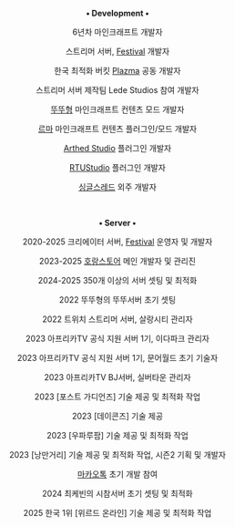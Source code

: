 <div align="center">
  <p>
    <p><strong>• Development •</strong></p>
    <p>6년차 마인크래프트 개발자</p>
    <p>스트리머 서버, <a href="https://site.rtuserver.kr">Festival</a> 개발자</p>
    <p>한국 최적화 버킷 <a href="https://github.com/PlazmaMC/PlazmaBukkit">Plazma</a> 공동 개발자</p>
    <p>스트리머 서버 제작팀 Lede Studios 참여 개발자</p>
    <p><a href="https://youtube.com/@2ddu">뚜뚜형</a> 마인크래프트 컨텐츠 모드 개발자</p>
    <p><a href="https://youtube.com/@RmaGodH">르마</a> 마인크래프트 컨텐츠 플러그인/모드 개발자</p>
    <p><a href="https://github.com/Arthed-Studios">Arthed Studio<a> 플러그인 개발자</p>
    <p><a href="https://github.com/RTUStudio">RTUStudio<a> 플러그인 개발자</p>
    <p><a href="https://www.singlethread.studio/">싱글스레드</a> 외주 개발자</p>
  </p>
  <br>
  <p>
    <p><strong>• Server •</strong></p>
    <p>2020-2025 크리에이터 서버, <a href="https://site.rtuserver.kr">Festival</a> 운영자 및 개발자</p>
    <p>2023-2025 <a href="https://discord.gg/rkVFwR9kEt">호랑스토어</a> 메인 개발자 및 관리진</p>
    <p>2024-2025 350개 이상의 서버 셋팅 및 최적화</p>
    <p>2022 뚜뚜형의 뚜뚜서버 초기 셋팅</p>
    <p>2022 트위치 스트리머 서버, 살랑시티 관리자</p>
    <p>2023 아프리카TV 공식 지원 서버 1기, 이다파크 관리자</p>
    <p>2023 아프리카TV 공식 지원 서버 1기, 문어월드 초기 기술자</p>
    <p>2023 아프리카TV BJ서버, 실버타운 관리자</p>
    <p>2023 [포스트 가디언즈] 기술 제공 및 최적화 작업</p>
    <p>2023 [데이콘즈] 기술 제공</p>
    <p>2023 [우파루팜] 기술 제공 및 최적화 작업</p>
    <p>2023 [낭만거리] 기술 제공 및 최적화 작업, 시즌2 기획 및 개발자</p>
    <p><a href="https://namu.wiki/w/마카오톡">마카오톡</a> 초기 개발 참여</p>
    <p>2024 최케빈의 시참서버 초기 셋팅 및 최적화</p>
    <p>2025 한국 1위 [위르드 온라인] 기술 제공 및 최적화 작업</p>
  </p>
  <br>
<p>
